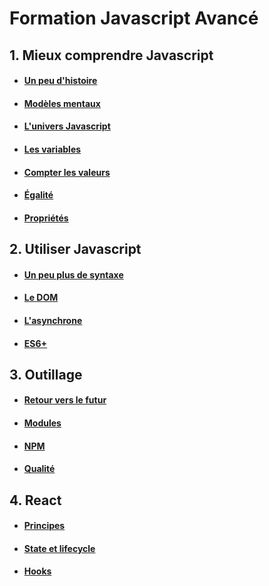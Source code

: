 # Formation Javascript Avancé

## 1. Mieux comprendre Javascript

- #### [Un peu d'histoire](./chapters/1_mental_models/1-0_history.md)
- #### [Modèles mentaux](./chapters/1_mental_models/1-1_mental_models.md)
- #### [L'univers Javascript](./chapters/1_mental_models/1-2_universe.md)
- #### [Les variables](./chapters/1_mental_models/1-3_variables.md)
- #### [Compter les valeurs](./chapters/1_mental_models/1-4_count.md)
- #### [Égalité](./chapters/1_mental_models/1-5_equality.md)
- #### [Propriétés](./chapters/1_mental_models/1-6_properties.md)

## 2. Utiliser Javascript

- #### [Un peu plus de syntaxe](./chapters/2_js+/2-1_syntax.md)
- #### [Le DOM](./chapters/2_js+/2-2_dom.md)
- #### [L'asynchrone](./chapters/2_js+/2-3_xxx_async.md)
- #### [ES6+](./chapters/2_js+/2-3_es6+.md)

## 3. Outillage

- #### [Retour vers le futur](./chapters/3_tooling/3-1_future.md)
- #### [Modules](./old/modules.md)
- #### [NPM](./old/npm.md)
- #### [Qualité](./old/qualite.md)

## 4. React

- #### [Principes](./old/react.md)
- #### [State et lifecycle]()
- #### [Hooks]()
